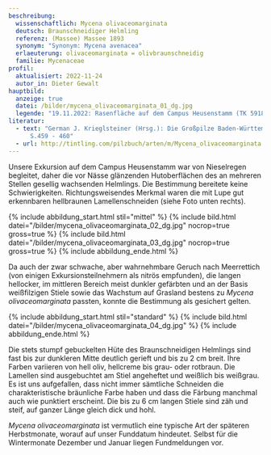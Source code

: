 ```yaml
---
beschreibung:
  wissenschaftlich: Mycena olivaceomarginata
  deutsch: Braunschneidiger Helmling
  referenz: (Massee) Massee 1893
  synonym: "Synonym: Mycena avenacea"
  erlaeuterung: olivaceomarginata = olivbraunschneidig
  familie: Mycenaceae
profil:
  aktualisiert: 2022-11-24
  autor_in: Dieter Gewalt
hauptbild:
  anzeige: true
  datei: /bilder/mycena_olivaceomarginata_01_dg.jpg
  legende: "19.11.2022: Rasenfläche auf dem Campus Heusenstamm (TK 5918.2.4)"
literatur:
  - text: "German J. Krieglsteiner (Hrsg.): Die Großpilze Baden-Württembergs Band 3,
      S.459 - 460"
  - url: http://tintling.com/pilzbuch/arten/m/Mycena_olivaceomarginata.html
---
```

Unsere Exkursion auf dem Campus Heusenstamm war von Nieselregen begleitet, daher die vor Nässe glänzenden Hutoberflächen des an mehreren Stellen gesellig wachsenden Helmlings. Die Bestimmung bereitete keine Schwierigkeiten. Richtungsweisendes Merkmal waren die mit Lupe gut erkennbaren hellbraunen Lamellenschneiden (siehe Foto unten rechts).

{% include abbildung_start.html stil="mittel" %}
{% include bild.html datei="/bilder/mycena_olivaceomarginata_02_dg.jpg" nocrop=true gross=true %}
{% include bild.html datei="/bilder/mycena_olivaceomarginata_03_dg.jpg" nocrop=true gross=true %}
{% include abbildung_ende.html %}

Da auch der zwar schwache, aber wahrnehmbare Geruch nach Meerrettich (von einigen Exkursionsteilnehmern als nitrös empfunden), die langen hellocker, im mittleren Bereich meist dunkler gefärbten und an der Basis weißfilzigen Stiele sowie das Wachstum auf Grasland bestens zu *Mycena olivaceomarginata* passten, konnte die Bestimmung als gesichert gelten.

{% include abbildung_start.html stil="standard" %}
{% include bild.html datei="/bilder/mycena_olivaceomarginata_04_dg.jpg" %}
{% include abbildung_ende.html %}

Die stets stumpf gebuckelten Hüte des Braunschneidigen Helmlings sind fast bis zur dunkleren Mitte deutlich gerieft und bis zu 2 cm breit. Ihre Farben variieren von hell oliv, hellcreme  bis grau- oder rotbraun. Die Lamellen sind ausgebuchtet am Stiel angeheftet und weißlich bis weißgrau. Es ist uns aufgefallen, dass nicht immer sämtliche Schneiden die charakteristische bräunliche Farbe haben und dass die Färbung manchmal auch wie punktiert erscheint. Die bis zu 6 cm langen Stiele sind zäh und steif, auf ganzer Länge gleich dick und hohl.

*Mycena olivaceomarginata* ist vermutlich eine typische Art der späteren Herbstmonate, worauf auf unser Funddatum hindeutet. Selbst für die Wintermonate Dezember und Januar liegen Fundmeldungen vor.